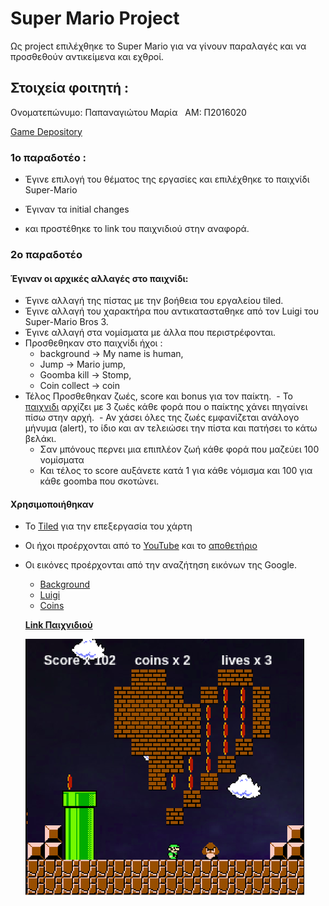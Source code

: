 # Super Mario Project

Ως project επιλέχθηκε το Super Mario για να γίνουν παραλαγές και να προσθεθούν αντικείμενα και εχθροί.

## Στοιχεία φοιτητή :  

Ονοματεπώνυμο: Παπαναγιώτου Μαρία   ΑΜ: Π2016020  

[Game Depository](https://github.com/scarlettmiss/Super-Mario)

### 1o παραδοτέο :

  - Έγινε επιλογή του θέματος της εργασίες και επιλέχθηκε το παιχνίδι Super-Mario 

  - Έγιναν τα initial changes

  - και προστέθηκε το link του παιχνιδιού στην αναφορά. 

### 2o παραδοτέο 

#### Έγιναν οι αρχικές αλλαγές στο παιχνίδι:

- Έγινε αλλαγή της πίστας με την βοήθεια του εργαλείου tiled. 
- Έγινε αλλαγή του χαρακτήρα που αντικατασταθηκε από τον Luigi 
του Super-Mario Bros 3. 
- Έγινε αλλαγή στα νομίσματα με άλλα που περιστρέφονται. 
- Προσθεθηκαν στο παιχνίδι ήχοι : 
  - background -> My name is human, 
  - Jump -> Mario jump, 
  - Goomba kill -> Stomp, 
  - Coin collect -> coin
- Τέλος Προσθεθηκαν ζωές, score και bonus για τον παίκτη.
  - Το [παιχνιδι](https://scarlettmiss.github.io/Super-Mario/) αρχίζει με 3 ζωές κάθε φορά που ο παίκτης χάνει 
     πηγαίνει πίσω στην αρχή.
  - Αν χάσει όλες της ζωές εμφανίζεται ανάλογο μήνυμα (alert), το ίδιο και αν τελειώσει την πίστα και πατήσει το κάτω βελάκι. 
  - Σαν μπόνους περνει μια επιπλέον ζωή κάθε φορά που μαζεύει 100 νομίσματα 
  - Και τέλος το score αυξάνετε κατά 1 για κάθε νόμισμα και 100 για κάθε goomba που σκοτώνει. 

#### Χρησιμοποιήθηκαν

- To [Tiled](http://www.mapeditor.org) για την επεξεργασία του χάρτη 
- Οι ήχοι προέρχονται από το [YouTube](https://www.youtube.com/watch?v=l5-gja10qkw) και το [αποθετήριο](https://github.com/scarlettmiss/Super-Mario/tree/master/audio) 
- Οι εικόνες προέρχονται από την αναζήτηση εικόνων της Google. 
  - [Background](http://www.powerpointhintergrund.com/uploads/2017/06/--beautiful-wallpaper-backgrounds-and-background-hd-wallpaper-31.jpeg)
  - [Luigi](https://www.spriters-resource.com/nes/supermariobros3/sheet/4230/)
  - [Coins](https://pbs.twimg.com/media/CzByiwsXgAAUUiX.jpg)
  
  **[Link Παιχνιδιού](https://scarlettmiss.github.io/Super-Mario/)**
  
  ![ScreenShot](1.png)
